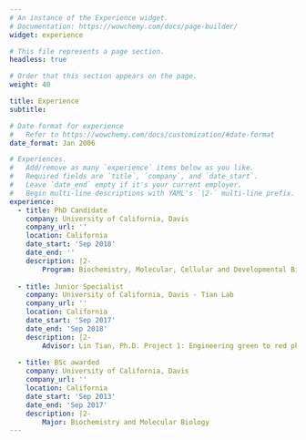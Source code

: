 ```yaml
---
# An instance of the Experience widget.
# Documentation: https://wowchemy.com/docs/page-builder/
widget: experience

# This file represents a page section.
headless: true

# Order that this section appears on the page.
weight: 40

title: Experience
subtitle:

# Date format for experience
#   Refer to https://wowchemy.com/docs/customization/#date-format
date_format: Jan 2006

# Experiences.
#   Add/remove as many `experience` items below as you like.
#   Required fields are `title`, `company`, and `date_start`.
#   Leave `date_end` empty if it's your current employer.
#   Begin multi-line descriptions with YAML's `|2-` multi-line prefix.
experience:
  - title: PhD Candidate
    company: University of California, Davis
    company_url: ''
    location: California
    date_start: 'Sep 2018'
    date_end: ''
    description: |2-
        Program: Biochemistry, Molecular, Cellular and Developmental Biology. Thesis advisor: Lin Tian, Ph.D. Potential dissertation title: Development of high affinity serotonin sensor for in vivo imaging and pharmacological applications.
        
  - title: Junior Specialist
    company: University of California, Davis - Tian Lab
    company_url: ''
    location: California
    date_start: 'Sep 2017'
    date_end: 'Sep 2018'
    description: |2-
        Advisor: Lin Tian, Ph.D. Project 1: Engineering green to red photo-convertible genetically encoded glutamate sensor. Project 2: Directed evolution of a selective and sensitive serotonin biosensor via machine learning
    
  - title: BSc awarded
    company: University of California, Davis
    company_url: ''
    location: California
    date_start: 'Sep 2013'
    date_end: 'Sep 2017'
    description: |2-
        Major: Biochemistry and Molecular Biology
---
```

